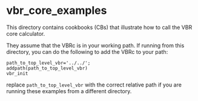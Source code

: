 # vbr_core_examples
This directory contains cookbooks (CBs) that illustrate how to call the VBR core calculator. 

They assume that the VBRc is in your working path. If running from this directory, you can do the following to add the VBRc to your path: 

```shell
path_to_top_level_vbr='../../';
addpath(path_to_top_level_vbr)
vbr_init
```

replace `path_to_top_level_vbr` with the correct relative path if you are running these examples from a different directory.
